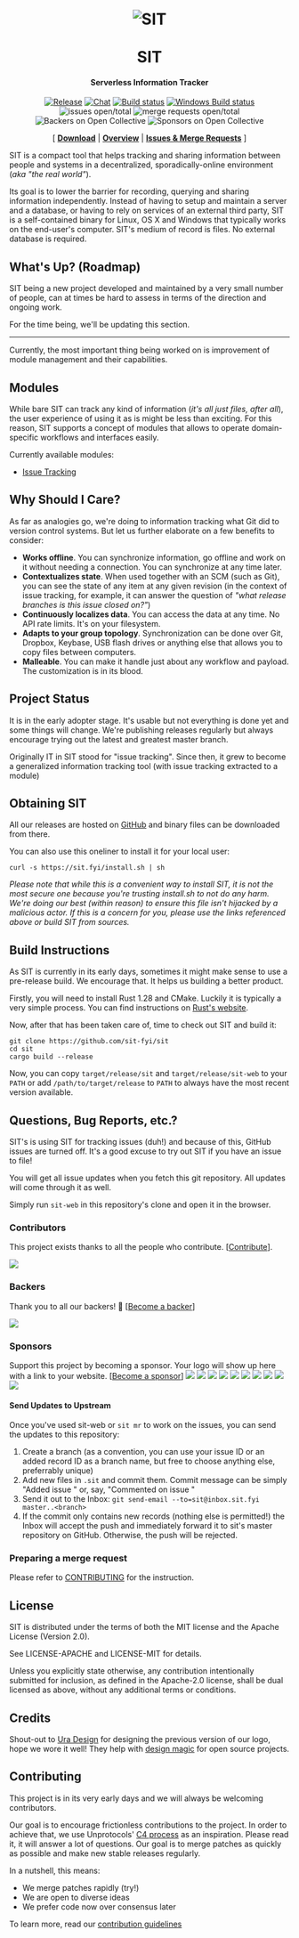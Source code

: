 <h1 align="center">
  <br>
  <img src="splash.jpg" alt="SIT">
  <br>
  <br>
  SIT
  <br>
</h1>

<h4 align="center">Serverless Information Tracker</h4>

<p align="center">
 <a href="https://github.com/sit-fyi/sit/releases"><img alt="Release" src="https://img.shields.io/github/release/sit-fyi/sit.svg"></a>
 <a href="https://gitter.im/sit-fyi/Lobby"><img alt="Chat" src="https://badges.gitter.im/sit-fyi/Lobby.png"></a>
 <a href="https://travis-ci.org/sit-fyi/sit"><img alt="Build status" src="https://travis-ci.org/sit-fyi/sit.svg?branch=master"></a>
 <a href="https://ci.appveyor.com/project/yrashk/sit"><img alt="Windows Build status" src="https://ci.appveyor.com/api/projects/status/0iv6ltgk3pa122hx?svg=true"></a>
 <img alt="issues open/total" src="https://s3-us-west-1.amazonaws.com/sit-badges/issues.svg?refresh">
 <img alt="merge requests open/total" src="https://s3-us-west-1.amazonaws.com/sit-badges/merge_requests.svg?refresh">
  <img alt="Backers on Open Collective" src="https://opencollective.com/sit/backers/badge.svg">
  <img alt="Sponsors on Open Collective" src="https://opencollective.com/sit/sponsors/badge.svg">
</p>

<p align="center">
  [
    <a href="https://github.com/sit-fyi/sit/releases"><b>Download</b></a> |
    <a href="doc/architecture_overview.md"><b>Overview</b></a> |
    <a href="#questions-bug-reports-etc"><b>Issues & Merge Requests</b></a>
  ]
</p>

SIT is a compact tool that helps tracking and sharing information between people and systems
in a decentralized, sporadically-online environment (*aka "the real world"*).

Its goal is to lower the barrier for recording, querying and sharing information
independently. Instead of having to setup and maintain a server and a database,
or having to rely on services of an external third party, SIT is a self-contained
binary for Linux, OS X and Windows that typically works on the end-user's computer.
SIT's medium of record is files. No external database is required.

## What's Up? (Roadmap)

SIT being a new project developed and maintained by a very small number of people,
can at times be hard to assess in terms of the direction and ongoing work.

For the time being, we'll be updating this section.

---

Currently, the most important thing being worked on is improvement of module management
and their capabilities.

## Modules

While bare SIT can track any kind of information (*it's all just files, after
all*), the user experience of using it as is might be less than exciting. For this
reason, SIT supports a concept of modules that allows to operate domain-specific
workflows and interfaces easily.

Currently available modules:

* [Issue Tracking](https://github.com/sit-fyi/issue-tracking)

## Why Should I Care?

As far as analogies go, we're doing to information tracking what Git did to version control systems. But let us
further elaborate on a few benefits to consider:

* **Works offline**. You can synchronize information, go offline and work
  on it without needing a connection. You can synchronize at any time later.
* **Contextualizes state**. When used together with an SCM (such as Git), you
  can see the state of any item at any given revision (in the context of issue
  tracking, for example, it can answer the question of *"what release branches
  is this issue closed on?"*)
* **Continuously localizes data**. You can access the data at any time. No API rate limits. It's on your filesystem.
* **Adapts to your group topology**. Synchronization can be done over Git, Dropbox, Keybase,
  USB flash drives or anything else that allows you to copy files between computers.
* **Malleable**. You can make it handle just about any workflow and payload. The customization
  is in its blood.

## Project Status

It is in the early adopter stage. It's usable but not everything is done yet and
some things will change. We're publishing releases regularly but always encourage
trying out the latest and greatest master branch.

Originally IT in SIT stood for "issue tracking". Since then, it grew to become a generalized
information tracking tool (with issue tracking extracted to a module)

## Obtaining SIT

All our releases are hosted on [GitHub](https://github.com/sit-fyi/sit/releases)
and binary files can be downloaded from there.

You can also use this oneliner to install it for your local user:

```
curl -s https://sit.fyi/install.sh | sh
```

*Please note that while this is a convenient way to install SIT, it is not
the most secure one because you're trusting install.sh to not do any harm.
We're doing our best (within reason) to ensure this file isn't hijacked by a malicious
actor. If this is a concern for you, please use the links referenced above or
build SIT from sources.*



## Build Instructions

As SIT is currently in its early days, sometimes it might make sense to use a
pre-release build. We encourage that. It helps us building a better product.

Firstly, you will need to install Rust 1.28 and CMake. Luckily
it is typically a very simple process. You can find
instructions on [Rust's website](https://www.rust-lang.org/en-US/install.html).

Now, after that has been taken care of, time to check
out SIT and build it:

```
git clone https://github.com/sit-fyi/sit
cd sit
cargo build --release
```

Now, you can copy `target/release/sit` and `target/release/sit-web` to your
`PATH` or add `/path/to/target/release` to `PATH` to always have the most
recent version available.

## Questions, Bug Reports, etc.?

SIT's is using SIT for tracking issues (duh!) and because of this, GitHub
issues are turned off. It's a good excuse to try out SIT if you have an
issue to file!

You will get all issue updates when you fetch this git repository. All updates
will come through it as well.

Simply run `sit-web` in this repository's clone and open it in the browser.

### Contributors

This project exists thanks to all the people who contribute. [[Contribute](CONTRIBUTING.md)].

<a href="https://github.com/sit-fyi/sit/graphs/contributors"><img src="https://opencollective.com/sit/contributors.svg?width=890&button=false" /></a>

### Backers

Thank you to all our backers! 🙏 [[Become a backer](https://opencollective.com/sit#backer)]

<a href="https://opencollective.com/sit#backers" target="_blank"><img src="https://opencollective.com/sit/backers.svg?width=890"></a>

### Sponsors
 Support this project by becoming a sponsor. Your logo will show up here with a link to your website. [[Become a sponsor](https://opencollective.com/sit#sponsor)]
 <a href="https://opencollective.com/sit/sponsor/0/website" target="_blank"><img src="https://opencollective.com/sit/sponsor/0/avatar.svg"></a>
<a href="https://opencollective.com/sit/sponsor/1/website" target="_blank"><img src="https://opencollective.com/sit/sponsor/1/avatar.svg"></a>
<a href="https://opencollective.com/sit/sponsor/2/website" target="_blank"><img src="https://opencollective.com/sit/sponsor/2/avatar.svg"></a>
<a href="https://opencollective.com/sit/sponsor/3/website" target="_blank"><img src="https://opencollective.com/sit/sponsor/3/avatar.svg"></a>
<a href="https://opencollective.com/sit/sponsor/4/website" target="_blank"><img src="https://opencollective.com/sit/sponsor/4/avatar.svg"></a>
<a href="https://opencollective.com/sit/sponsor/5/website" target="_blank"><img src="https://opencollective.com/sit/sponsor/5/avatar.svg"></a>
<a href="https://opencollective.com/sit/sponsor/6/website" target="_blank"><img src="https://opencollective.com/sit/sponsor/6/avatar.svg"></a>
<a href="https://opencollective.com/sit/sponsor/7/website" target="_blank"><img src="https://opencollective.com/sit/sponsor/7/avatar.svg"></a>
<a href="https://opencollective.com/sit/sponsor/8/website" target="_blank"><img src="https://opencollective.com/sit/sponsor/8/avatar.svg"></a>
<a href="https://opencollective.com/sit/sponsor/9/website" target="_blank"><img src="https://opencollective.com/sit/sponsor/9/avatar.svg"></a>

#### Send Updates to Upstream

Once you've used sit-web or `sit mr` to work on the issues,
you can send the updates to this repository:

1. Create a branch (as a convention, you can use your issue ID or an added record ID as a branch name, but free to choose anything else, preferrably unique)
2. Add new files in `.sit` and commit them. Commit message can be simply "Added issue <ISSUE-ID>"
   or, say, "Commented on issue <ISSUE-ID>"
3. Send it out to the Inbox: `git send-email --to=sit@inbox.sit.fyi master..<branch>`
4. If the commit only contains new records (nothing else is permitted!) the Inbox
   will accept the push and immediately forward it to sit's master repository on GitHub.
   Otherwise, the push will be rejected.

### Preparing a merge request

Please refer to [CONTRIBUTING](https://github.com/sit-fyi/sit/blob/master/CONTRIBUTING.md#preparing-a-merge-request) for the instruction.

## License

SIT is distributed under the terms of both the MIT license and the Apache License (Version 2.0).

See LICENSE-APACHE and LICENSE-MIT for details.

Unless you explicitly state otherwise, any contribution intentionally submitted
for inclusion, as defined in the Apache-2.0 license, shall be dual licensed as
above, without any additional terms or conditions.

## Credits

Shout-out to [Ura Design](https://ura.design/) for designing the previous version of our logo, hope we wore it well! They help with [design magic](https://ura.design/request/) for open source projects.

## Contributing

This project is in its very early days and we will always be welcoming
contributors.

Our goal is to encourage frictionless contributions to the project. In order to
achieve that, we use Unprotocols' [C4 process](https://rfc.unprotocols.org/spec:1/C4)
as an inspiration. Please read it, it will answer a lot of questions. Our goal is to
merge patches as quickly as possible and make new stable releases regularly.

In a nutshell, this means:

* We merge patches rapidly (try!)
* We are open to diverse ideas
* We prefer code now over consensus later

To learn more, read our [contribution guidelines](CONTRIBUTING.md)
